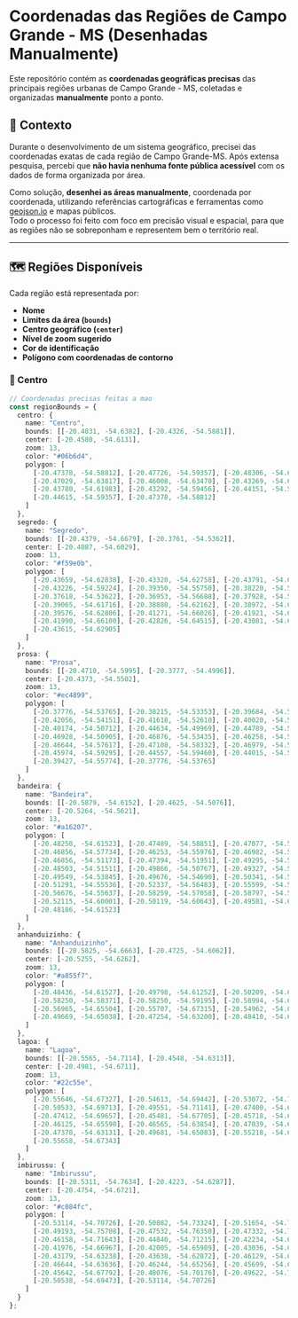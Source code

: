 # Coordenadas das Regiões de Campo Grande - MS (Desenhadas Manualmente)

Este repositório contém as **coordenadas geográficas precisas** das principais regiões urbanas de Campo Grande - MS, coletadas e organizadas **manualmente** ponto a ponto.

## 🧭 Contexto

Durante o desenvolvimento de um sistema geográfico, precisei das coordenadas exatas de cada região de Campo Grande-MS. Após extensa pesquisa, percebi que **não havia nenhuma fonte pública acessível** com os dados de forma organizada por área.

Como solução, **desenhei as áreas manualmente**, coordenada por coordenada, utilizando referências cartográficas e ferramentas como [geojson.io](https://geojson.io) e mapas públicos.  
Todo o processo foi feito com foco em precisão visual e espacial, para que as regiões não se sobreponham e representem bem o território real.

---

## 🗺️ Regiões Disponíveis

Cada região está representada por:

- **Nome**
- **Limites da área (`bounds`)**
- **Centro geográfico (`center`)**
- **Nível de zoom sugerido**
- **Cor de identificação**
- **Polígono com coordenadas de contorno**

### 📍 Centro
```ts
// Coordenadas precisas feitas a mao 
const regionBounds = {
  centro: {
    name: "Centro",
    bounds: [[-20.4831, -54.6382], [-20.4326, -54.5881]],
    center: [-20.4580, -54.6131],
    zoom: 13,
    color: "#06b6d4",
    polygon: [
      [-20.47378, -54.58812], [-20.47726, -54.59357], [-20.48306, -54.61538],
      [-20.47029, -54.63817], [-20.46008, -54.63470], [-20.43269, -54.62776],
      [-20.43780, -54.61983], [-20.43292, -54.59456], [-20.44151, -54.59828],
      [-20.44615, -54.59357], [-20.47378, -54.58812]
    ]
  },
  segredo: {
    name: "Segredo",
    bounds: [[-20.4379, -54.6679], [-20.3761, -54.5362]],
    center: [-20.4087, -54.6029],
    zoom: 13,
    color: "#f59e0b",
    polygon: [
      [-20.43659, -54.62838], [-20.43320, -54.62758], [-20.43791, -54.61955],
      [-20.43226, -54.59224], [-20.39350, -54.55750], [-20.38220, -54.53963],
      [-20.37618, -54.53622], [-20.36953, -54.56688], [-20.37928, -54.59016],
      [-20.39065, -54.61716], [-20.38880, -54.62162], [-20.38972, -54.62806],
      [-20.39576, -54.62806], [-20.41271, -54.66026], [-20.41921, -54.66794],
      [-20.41990, -54.66100], [-20.42826, -54.64515], [-20.43081, -54.63425],
      [-20.43615, -54.62905]
    ]
  },
  prosa: {
    name: "Prosa",
    bounds: [[-20.4710, -54.5995], [-20.3777, -54.4996]],
    center: [-20.4373, -54.5502],
    zoom: 13,
    color: "#ec4899",
    polygon: [
      [-20.37776, -54.53765], [-20.38215, -54.53353], [-20.39684, -54.55333],
      [-20.42056, -54.54151], [-20.41618, -54.52610], [-20.40020, -54.51455],
      [-20.40174, -54.50712], [-20.44634, -54.49969], [-20.44789, -54.51070],
      [-20.46928, -54.50905], [-20.46876, -54.53435], [-20.46258, -54.55581],
      [-20.46644, -54.57617], [-20.47108, -54.58332], [-20.46979, -54.59075],
      [-20.45974, -54.59295], [-20.44557, -54.59460], [-20.44015, -54.59955],
      [-20.39427, -54.55774], [-20.37776, -54.53765]
    ]
  },
  bandeira: {
    name: "Bandeira",
    bounds: [[-20.5879, -54.6152], [-20.4625, -54.5076]],
    center: [-20.5264, -54.5621],
    zoom: 13,
    color: "#a16207",
    polygon: [
      [-20.48250, -54.61523], [-20.47489, -54.58851], [-20.47077, -54.58952],
      [-20.46856, -54.57734], [-20.46253, -54.55976], [-20.46982, -54.53168],
      [-20.46856, -54.51173], [-20.47394, -54.51951], [-20.49295, -54.52661],
      [-20.48503, -54.51511], [-20.49866, -54.50767], [-20.49327, -54.51578],
      [-20.49549, -54.53845], [-20.49676, -54.54690], [-20.50341, -54.55367],
      [-20.51291, -54.55536], [-20.52337, -54.56483], [-20.55599, -54.55198],
      [-20.56676, -54.55637], [-20.58259, -54.57058], [-20.58797, -54.58276],
      [-20.52115, -54.60001], [-20.50119, -54.60643], [-20.49581, -54.61286],
      [-20.48186, -54.61523]
    ]
  },
  anhanduizinho: {
    name: "Anhanduizinho",
    bounds: [[-20.5825, -54.6663], [-20.4725, -54.6062]],
    center: [-20.5255, -54.6262],
    zoom: 13,
    color: "#a855f7",
    polygon: [
      [-20.48436, -54.61527], [-20.49798, -54.61252], [-20.50209, -54.60621],
      [-20.58250, -54.58371], [-20.58250, -54.59195], [-20.58994, -54.60648],
      [-20.56965, -54.65504], [-20.55707, -54.67315], [-20.54962, -54.66629],
      [-20.49669, -54.65038], [-20.47254, -54.63200], [-20.48410, -54.61527]
    ]
  },
  lagoa: {
    name: "Lagoa",
    bounds: [[-20.5565, -54.7114], [-20.4548, -54.6313]],
    center: [-20.4981, -54.6711],
    zoom: 13,
    color: "#22c55e",
    polygon: [
      [-20.55646, -54.67327], [-20.54613, -54.69442], [-20.53072, -54.70942],
      [-20.50533, -54.69713], [-20.49551, -54.71141], [-20.47400, -54.69641],
      [-20.47412, -54.69657], [-20.45481, -54.67705], [-20.45718, -54.66403],
      [-20.46125, -54.65590], [-20.46565, -54.63854], [-20.47039, -54.63782],
      [-20.47378, -54.63131], [-20.49681, -54.65083], [-20.55218, -54.66801],
      [-20.55658, -54.67343]
    ]
  },
  imbirussu: {
    name: "Imbirussu",
    bounds: [[-20.5311, -54.7634], [-20.4223, -54.6287]],
    center: [-20.4754, -54.6721],
    zoom: 13,
    color: "#c084fc",
    polygon: [
      [-20.53114, -54.70726], [-20.50882, -54.73324], [-20.51654, -54.73905],
      [-20.49193, -54.75708], [-20.47532, -54.76350], [-20.47332, -54.74119],
      [-20.46158, -54.71643], [-20.44840, -54.71215], [-20.42234, -54.66325],
      [-20.41976, -54.66967], [-20.42005, -54.65989], [-20.43036, -54.64094],
      [-20.43179, -54.63238], [-20.43638, -54.62872], [-20.46129, -54.63514],
      [-20.46644, -54.63636], [-20.46244, -54.65256], [-20.45699, -54.66600],
      [-20.45642, -54.67792], [-20.48076, -54.70176], [-20.49622, -54.70971],
      [-20.50538, -54.69473], [-20.53114, -54.70726]
    ]
  }
};
